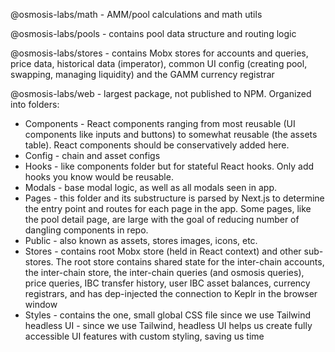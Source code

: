 @osmosis-labs/math - AMM/pool calculations and math utils

@osmosis-labs/pools - contains pool data structure and routing logic

@osmosis-labs/stores - contains Mobx stores for accounts and queries, price data, historical data (imperator), common UI config (creating pool, swapping, managing liquidity) and the GAMM currency registrar

@osmosis-labs/web - largest package, not published to NPM. Organized into folders:

- Components - React components ranging from most reusable (UI components like inputs and buttons) to somewhat reusable (the assets table). React components should be conservatively added here.
- Config - chain and asset configs
- Hooks - like components folder but for stateful React hooks. Only add hooks you know would be reusable.
- Modals - base modal logic, as well as all modals seen in app.
- Pages - this folder and its substructure is parsed by Next.js to determine the entry point and routes for each page in the app. Some pages, like the pool detail page, are large with the goal of reducing number of dangling components in repo.
- Public - also known as assets, stores images, icons, etc.
- Stores - contains root Mobx store (held in React context) and other sub-stores.
  The root store contains shared state for the inter-chain accounts, the inter-chain store, the inter-chain queries (and osmosis queries), price queries, IBC transfer history, user IBC asset balances, currency registrars, and has dep-injected the connection to Keplr in the browser window
- Styles - contains the one, small global CSS file since we use Tailwind
  headless UI - since we use Tailwind, headless UI helps us create fully accessible UI features with custom styling, saving us time
